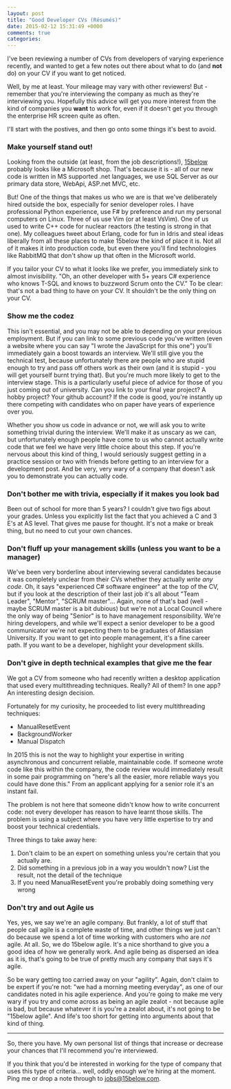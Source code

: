 ```yaml
---
layout: post
title: "Good Developer CVs (Résumés)"
date: 2015-02-12 15:31:49 +0000
comments: true
categories:
---
```

I've been reviewing a number of CVs from developers of varying experience recently, and wanted to get a few notes out there about what to do (and **not** do) on your CV if you want to get noticed.

Well, by me at least. Your mileage may vary with other reviewers! But - remember that you're interviewing the company as much as they're interviewing you. Hopefully this advice will get you more interest from the kind of companies you **want** to work for, even if it doesn't get you through the enterprise HR screen quite as often.

I'll start with the postives, and then go onto some things it's best to avoid.

### Make yourself stand out!

Looking from the outside (at least, from the job descriptions!), [15below](http://15below.com) probably looks like a Microsoft shop. That's because it is - all of our new code is written in MS supported .net languages, we use SQL Server as our primary data store, WebApi, ASP.net MVC, etc.

But! One of the things that makes us who we are is that we've deliberately hired outside the box, especially for senior developer roles. I have professional Python experience, use F# by preference and run my personal computers on Linux. Three of us use Vim (or at least VsVim). One of us used to write C++ code for nuclear reactors (the testing is strong in that one). My colleagues tweet about Erlang, code for fun in Idris and steal ideas liberally from all these places to make 15below
the kind of place it is. Not all of it makes it into production code, but even there you'll find technologies like RabbitMQ that don't show up that often in the Microsoft world.

If you tailor your CV to what it looks like we prefer, you immediately sink to almost invisibility. "Oh, an other developer with 5+ years C# experience who knows T-SQL and knows to buzzword Scrum onto the CV." To be clear: that's not a bad thing to have on your CV. It shouldn't be the only thing on your CV.

### Show me the codez

This isn't essential, and you may not be able to depending on your previous employment. But if you can link to some previous code you've written (even a website where you can say "I wrote the JavaScript for this one") you'll immediately gain a boost towards an interview. We'll still give you the technical test, because unfortunately there are people who are stupid enough to try and pass off others work as their own (and it is stupid - you will get yourself burnt trying that). But
you're
much more likely to get to the interview stage. This is a particularly useful piece of advice for those of you just coming out of university. Can you link to your final year project? A hobby project? Your github account? If the code is good, you're instantly up there competing with candidates who on paper have years of experience over you.

Whether you show us code in advance or not, we will ask you to write something trivial during the interview. We'll make it as unscary as we can, but unfortunately enough people have come to us who cannot actually write code that we feel we have very little choice about this step. If you're nervous about this kind of thing, I would seriously suggest getting in a practice session or two with friends before getting to an interview for a development post. And be very, very wary of a company that
doesn't ask you to demonstrate you can actually code.

### Don't bother me with trivia, especially if it makes you look bad

Been out of school for more than 5 years? I couldn't give two figs about your grades. Unless you explicitly list the fact that you achieved a C and 3 E's at AS level. That gives me pause for thought. It's not a make or break thing, but no need to cut your own chances.

### Don't fluff up your management skills (unless you want to be a manager)

We've been very borderline about interviewing several candidates because it was completely unclear from their CVs whether they actually *write any code*. Oh, it says "experienced C# software engineer" at the top of the CV, but if you look at the description of their last job it's all about "Team Leader", "Mentor", "SCRUM master"... Again, none of that's bad (well - maybe SCRUM master is a bit dubious) but we're not a Local Council where the only way of being "Senior" is to have
management responsibility. We're hiring developers, and while we'll expect a senior developer to be a good communicator we're not expecting them to be graduates of Atlassian University. If you want to get into people management, it's a fine career path. If you want to be a developer, highlight your development skills.

### Don't give in depth technical examples that give me the fear

We got a CV from someone who had recently written a desktop application that used every multithreading techniques. Really? All of them? In one app? An interesting design decision.

Fortunately for my curiosity, he proceeded to list every multithreading techniques:

* ManualResetEvent
* BackgroundWorker
* Manual Dispatch

In 2015 this is not the way to highlight your expertise in writing asynchronous and concurrent reliable, maintainable code. If someone wrote code like this within the company, the code review would immediately result in some pair programming on "here's all the easier, more reliable ways you could have done this." From an applicant applying for a senior role it's an instant fail.

The problem is not here that someone didn't know how to write concurrent code: not every developer has reason to have learnt those skills. The problem is using a subject where you have very little expertise to try and boost your technical credentials.

Three things to take away here:

1. Don't claim to be an expert on something unless you're certain that you actually are.
2. Did something in a previous job in a way you wouldn't now? List the result, not the detail of the technique
3. If you need ManualResetEvent you're probably doing something very wrong

### Don't try and out Agile us

Yes, yes, we say we're an agile company. But frankly, a lot of stuff that people call agile is a complete waste of time, and other things we just can't do because we spend a lot of time working with customers who are *not* agile. At all. So, we do 15below agile. It's a nice shorthand to give you a good idea of how we generally work. And agile being as dispersed an idea as it is, that's going to be true of pretty much any company that says it's agile.

So be wary getting too carried away on your "agility". Again, don't claim to be expert if you're not: "we had a morning meeting everyday", as one of our candidates noted in his agile experience. And you're going to make me very wary if you try and come across as being an agile zealot - not because agile is bad, but because whatever it is you're a zealot about, it's not going to be "15below agile". And life's too short for getting into arguments about that kind of thing.

------

So, there you have. My own personal list of things that increase or decrease your chances that I'll recommend you're interviewed.

If you think that you'd be interested in working for the type of company that uses this type of criteria... well, oddly enough we're hiring at the moment. Ping me or drop a note through to jobs@15below.com.
